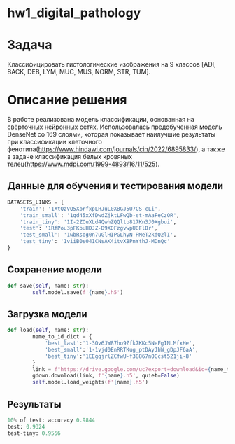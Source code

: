 # hw1_digital_pathology

# Задача
Классифицировать гистологические изображения на 9 классов [ADI, BACK, DEB, LYM, MUC, MUS, NORM, STR, TUM].

# Описание решения
В работе реализована модель классификации, основанная на свёрточных нейронных сетях. Использовалась предобученная модель DenseNet со 169 слоями, которая показывает наилучшие результаты при классификации клеточного фенотипа(https://www.hindawi.com/journals/cin/2022/6895833/), а также в задаче классификация белых кровяных телец(https://www.mdpi.com/1999-4893/16/11/525).

## Данные для обучения и тестирования модели

```python
DATASETS_LINKS = {
    'train': '1XtQzVQ5XbrfxpLHJuL0XBGJ5U7CS-cLi',
    'train_small': '1qd45xXfDwdZjktLFwQb-et-mAaFeCzOR',
    'train_tiny': '1I-2ZOuXLd4QwhZQQltp817Kn3J0Xgbui',
    'test': '1RfPou3pFKpuHDJZ-D9XDFzgvwpUBFlDr',
    'test_small': '1wbRsog0n7uGlHIPGLhyN-PMeT2kdQ2lI',
    'test_tiny': '1viiB0s041CNsAK4itvX8PnYthJ-MDnQc'
}
```

## Сохранение модели
```python
def save(self, name: str):
        self.model.save(f'{name}.h5')
```

## Загрузка модели
```python
def load(self, name: str):
        name_to_id_dict = {
            'best_last':'1-3Ov6JW87ho9Zfk7KKc5NeFgINLMfxHe',
            'best_small':'1-1vjd0EnRRTKug_ptDAyJhW_gDpJF6aA',
            'best_tiny':'1EEgqjrlZCfwU-f38867n0Gcst521ji-8'
        }
        link = f"https://drive.google.com/uc?export=download&id={name_to_id_dict.get(name, '')}"
        gdown.download(link, f'{name}.h5', quiet=False)
        self.model.load_weights(f'{name}.h5')
```

## Результаты
```python
10% of test: accuracy 0.9844
test: 0.9324
test-tiny: 0.9556
```
